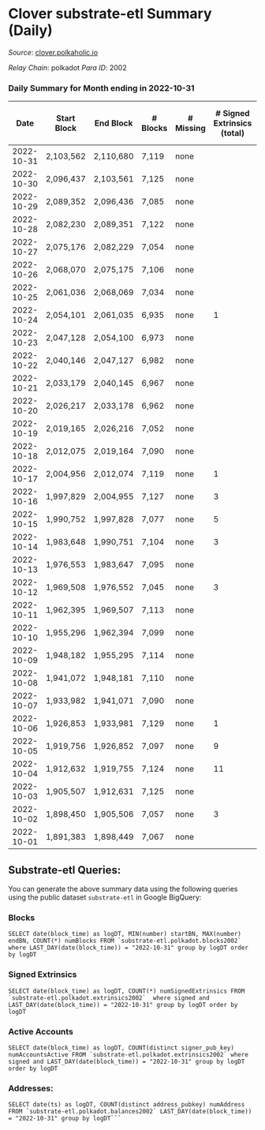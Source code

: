 # Clover substrate-etl Summary (Daily)

_Source_: [clover.polkaholic.io](https://clover.polkaholic.io)

*Relay Chain*: polkadot
*Para ID*: 2002



### Daily Summary for Month ending in 2022-10-31


| Date | Start Block | End Block | # Blocks | # Missing | # Signed Extrinsics (total) | # Active Accounts | # Addresses with Balances | # Events | # Transfers | # XCM Transfers In | # XCM Transfers Out |
| ---- | ----------- | --------- | -------- | --------- | --------------------------- | ----------------- | ------------------------- | -------- | ----------- | ------------------ | ------------------- |
| 2022-10-31 | 2,103,562 | 2,110,680 | 7,119 | none  |  |  | 3,797 | 16,145 | 20 ($2,558.22) |   |   |
| 2022-10-30 | 2,096,437 | 2,103,561 | 7,125 | none  |  |  |  | 16,417 | 30 ($3,999.72) |   |   |
| 2022-10-29 | 2,089,352 | 2,096,436 | 7,085 | none  |  |  |  | 16,139 | 33 ($8,333.73) |   |   |
| 2022-10-28 | 2,082,230 | 2,089,351 | 7,122 | none  |  |  |  | 16,178 | 46 ($1,515.37) |   |   |
| 2022-10-27 | 2,075,176 | 2,082,229 | 7,054 | none  |  |  |  | 15,954 | 24 ($777.33) |   |   |
| 2022-10-26 | 2,068,070 | 2,075,175 | 7,106 | none  |  |  |  | 15,987 | 25 ($1,517.33) |   |   |
| 2022-10-25 | 2,061,036 | 2,068,069 | 7,034 | none  |  | 24 |  | 16,053 | 46 ($5,490.67) |   |   |
| 2022-10-24 | 2,054,101 | 2,061,035 | 6,935 | none  | 1 | 1 | 3,781 | 15,688 | 30 ($4,287.22) |   |   |
| 2022-10-23 | 2,047,128 | 2,054,100 | 6,973 | none  |  |  |  | 15,349 | 10 ($88.38) |   |   |
| 2022-10-22 | 2,040,146 | 2,047,127 | 6,982 | none  |  | 14 |  | 15,296 | 17 ($180.75) |   |   |
| 2022-10-21 | 2,033,179 | 2,040,145 | 6,967 | none  |  |  | 3,779 | 15,744 | 24 ($493.91) |   |   |
| 2022-10-20 | 2,026,217 | 2,033,178 | 6,962 | none  |  | 24 |  | 15,732 | 31 ($4,963.36) |   |   |
| 2022-10-19 | 2,019,165 | 2,026,216 | 7,052 | none  |  |  |  | 15,809 | 28 ($4,199.37) |   |   |
| 2022-10-18 | 2,012,075 | 2,019,164 | 7,090 | none  |  | 24 |  | 16,263 | 33 ($6,841.86) |   |   |
| 2022-10-17 | 2,004,956 | 2,012,074 | 7,119 | none  | 1 | 1 | 3,762 | 16,319 | 65 ($4,510.92) |   |   |
| 2022-10-16 | 1,997,829 | 2,004,955 | 7,127 | none  | 3 | 3 | 3,757 | 16,649 | 61 ($357,402) |   |   |
| 2022-10-15 | 1,990,752 | 1,997,828 | 7,077 | none  | 5 | 4 |  | 18,483 | 126 ($70,845.01) |   |   |
| 2022-10-14 | 1,983,648 | 1,990,751 | 7,104 | none  | 3 | 3 |  | 16,531 | 42 ($14,597.87) |   |   |
| 2022-10-13 | 1,976,553 | 1,983,647 | 7,095 | none  |  |  |  | 16,315 | 32 ($7,809.61) |   |   |
| 2022-10-12 | 1,969,508 | 1,976,552 | 7,045 | none  | 3 | 3 |  | 15,712 | 25 ($1,383.73) |   |   |
| 2022-10-11 | 1,962,395 | 1,969,507 | 7,113 | none  |  |  |  | 15,837 | 25 ($3,812.55) |   |   |
| 2022-10-10 | 1,955,296 | 1,962,394 | 7,099 | none  |  |  |  | 15,971 | 38 ($8,734.38) |   |   |
| 2022-10-09 | 1,948,182 | 1,955,295 | 7,114 | none  |  |  |  | 15,825 | 34 ($18,959.99) |   |   |
| 2022-10-08 | 1,941,072 | 1,948,181 | 7,110 | none  |  |  |  | 15,928 | 37 ($16,652.30) |   |   |
| 2022-10-07 | 1,933,982 | 1,941,071 | 7,090 | none  |  |  |  | 15,625 | 17 ($483.87) |   |   |
| 2022-10-06 | 1,926,853 | 1,933,981 | 7,129 | none  | 1 | 1 |  | 15,849 | 19 ($1,310.09) |   |   |
| 2022-10-05 | 1,919,756 | 1,926,852 | 7,097 | none  | 9 | 5 |  | 16,120 | 43 ($8,090.60) |   |   |
| 2022-10-04 | 1,912,632 | 1,919,755 | 7,124 | none  | 11 | 6 |  | 16,030 | 34 ($860.73) |   |   |
| 2022-10-03 | 1,905,507 | 1,912,631 | 7,125 | none  |  |  |  | 15,688 | 13 ($2,405.02) |   |   |
| 2022-10-02 | 1,898,450 | 1,905,506 | 7,057 | none  | 3 | 3 |  | 15,717 | 28 ($3,639.82) |   |   |
| 2022-10-01 | 1,891,383 | 1,898,449 | 7,067 | none  |  |  |  | 15,940 | 27 ($15,565.91) |   |   |

## Substrate-etl Queries:
You can generate the above summary data using the following queries using the public dataset `substrate-etl` in Google BigQuery:


### Blocks
```
SELECT date(block_time) as logDT, MIN(number) startBN, MAX(number) endBN, COUNT(*) numBlocks FROM `substrate-etl.polkadot.blocks2002`  where LAST_DAY(date(block_time)) = "2022-10-31" group by logDT order by logDT
```


### Signed Extrinsics
```
SELECT date(block_time) as logDT, COUNT(*) numSignedExtrinsics FROM `substrate-etl.polkadot.extrinsics2002`  where signed and LAST_DAY(date(block_time)) = "2022-10-31" group by logDT order by logDT
```


### Active Accounts
```
SELECT date(block_time) as logDT, COUNT(distinct signer_pub_key) numAccountsActive FROM `substrate-etl.polkadot.extrinsics2002` where signed and LAST_DAY(date(block_time)) = "2022-10-31" group by logDT order by logDT
```


### Addresses:
```
SELECT date(ts) as logDT, COUNT(distinct address_pubkey) numAddress FROM `substrate-etl.polkadot.balances2002` LAST_DAY(date(block_time)) = "2022-10-31" group by logDT```


